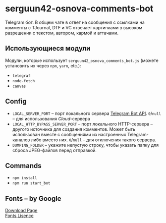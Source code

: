 # serguun42-osnova-comments-bot
Telegram бот. В общем чате в ответ на сообщения с ссылками на комменты с TJournal, DTF и VC отвечает картинками в высоком разрешении с текстом, автором, кармой и аттачами.


## Использующиеся модули


Модули, которые использует `serguun42_osnova_comments_bot.js` (можете установить их через `npm`, `yarn`, etc.):
* `telegraf`
* `node-fetch`
* `canvas`


## Config

* `LOCAL_SERVER_PORT` – порт локального сервера [Telegram Bot API](https://github.com/tdlib/telegram-bot-api). `0`/`null` – для использования _Cloud_-сервера
* `LOCAL_HTTP_BYPASS_SERVER_PORT` – порт локального HTTP-сервера – другого источника для создания комментов. Может быть использован вместе с сообщениями из настроенных Telegram-каналов либо вместо них. `0`/`null` – для отключения такого сервера.
* `DUMPING_FOLDER` – укажите непустую строку, чтобы указать папку для сброса JPEG-файлов перед отправкой.


## Commands

* `npm install`
* `npm run start_bot`


## Fonts – by Google
[Download Page](https://fonts.google.com/specimen/Roboto)<br>
[Fonts Lisence](http://www.apache.org/licenses/LICENSE-2.0)
